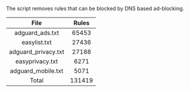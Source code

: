 The script removes rules that can be blocked by DNS based ad-blocking.


| File | Rules |
|:----:|:-----:|
| adguard_ads.txt | 65453 |
| easylist.txt | 27436 |
| adguard_privacy.txt | 27188 |
| easyprivacy.txt | 6271 |
| adguard_mobile.txt | 5071 |
| Total | 131419 |